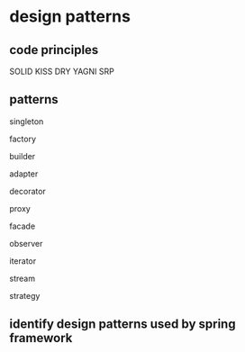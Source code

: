 # design patterns

## code principles

SOLID KISS DRY YAGNI SRP

## patterns

singleton

factory

builder

adapter

decorator

proxy

facade

observer

iterator

stream

strategy

## identify design patterns used by spring framework
